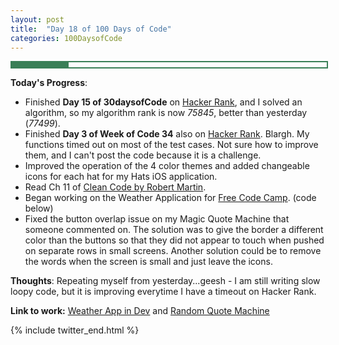 ```yaml
---
layout: post
title:  "Day 18 of 100 Days of Code"
categories: 100DaysofCode
---
```


<div style = "width: 100%; height: 8px; border: 2px; border-style: solid; border-color: #3a7f57;">
  <div style = "width: 18%; height: 8px; background-color: #3a7f57;">
  </div>
</div>

**Today's Progress**:
+ Finished **Day 15 of 30daysofCode** on [Hacker Rank](http://www.hackerrank.com), and I solved an algorithm, so my algorithm rank is now *75845*, better than yesterday (*77499*).
+ Finished **Day 3 of Week of Code 34** also on [Hacker Rank](http://www.hackerrank.com). Blargh. My functions timed out on most of the test cases. Not sure how to improve them, and I can't post the code because it is a challenge.  
+ Improved the operation of the 4 color themes and added changeable icons for each hat for my Hats iOS application.
+ Read Ch 11 of [Clean Code by Robert Martin](http://amzn.to/2sOXBuy).
+ Began working on the Weather Application for [Free Code Camp]( https://www.freecodecamp.org). (code below) 
+ Fixed the button overlap issue on my Magic Quote Machine that someone commented on. The solution was to give the border a different color than the buttons so that they did not appear to touch when pushed on separate rows in small screens. Another solution could be to remove the words when the screen is small and just leave the icons.

**Thoughts**: Repeating myself from yesterday...geesh - I am still writing slow loopy code, but it is improving everytime I have a timeout on Hacker Rank.  

**Link to work:**  [Weather App in Dev](https://codepen.io/jessachandler/pen/qjeWRM) and [Random Quote Machine](https://codepen.io/jessachandler/pen/dREOmP)

{% include twitter_end.html %}